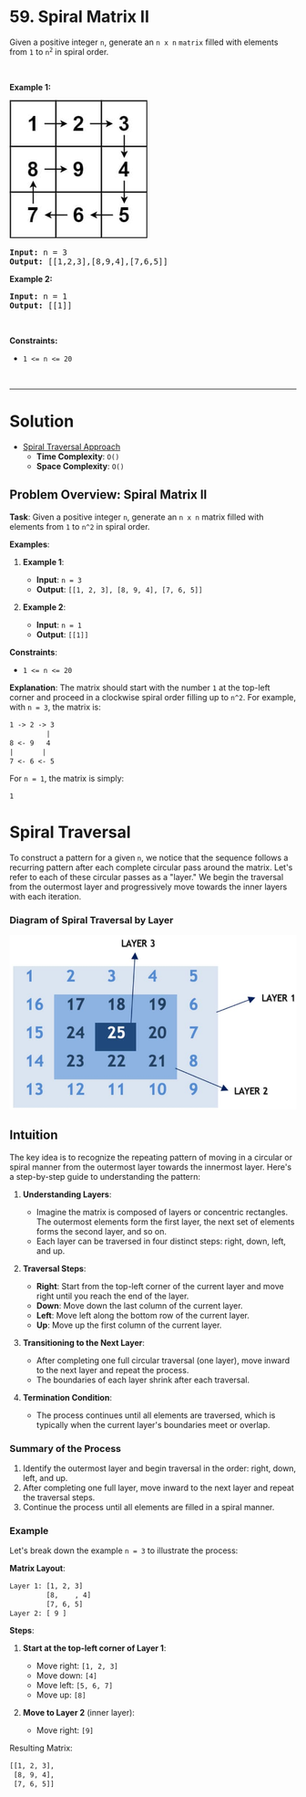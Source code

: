 # 59. Spiral Matrix II

<p>Given a positive integer <code>n</code>, generate an <code>n x n</code> <code>matrix</code> filled with elements from <code>1</code> to <code>n<sup>2</sup></code> in spiral order.</p>

<p>&nbsp;</p>
<p><strong class="example">Example 1:</strong></p>
<img alt="" src="img/59-1.jpg" style="width: 242px; height: 242px;">
<pre><strong>Input:</strong> n = 3
<strong>Output:</strong> [[1,2,3],[8,9,4],[7,6,5]]
</pre>

<p><strong class="example">Example 2:</strong></p>

<pre><strong>Input:</strong> n = 1
<strong>Output:</strong> [[1]]
</pre>

<p>&nbsp;</p>
<p><strong>Constraints:</strong></p>

<ul>
  <li><code>1 &lt;= n &lt;= 20</code></li>
</ul>

<br>

---

# Solution

- [Spiral Traversal Approach](#spiral-traversal)
  - **Time Complexity**: `O()`
  - **Space Complexity**: `O()`

## Problem Overview: Spiral Matrix II

**Task**: Given a positive integer `n`, generate an `n x n` matrix filled with elements from `1` to `n^2` in spiral order.

**Examples**:
1. **Example 1**:
    - **Input**: `n = 3`
    - **Output**: `[[1, 2, 3], [8, 9, 4], [7, 6, 5]]`

2. **Example 2**:
    - **Input**: `n = 1`
    - **Output**: `[[1]]`

**Constraints**:
- `1 <= n <= 20`

**Explanation**: 
The matrix should start with the number `1` at the top-left corner and proceed in a clockwise spiral order filling up to `n^2`. For example, with `n = 3`, the matrix is:
```
1 -> 2 -> 3
         |
8 <- 9   4
|       |
7 <- 6 <- 5
```

For `n = 1`, the matrix is simply:
```
1
```

# Spiral Traversal

To construct a pattern for a given `n`, we notice that the sequence follows a recurring pattern after each complete circular pass around the matrix. Let's refer to each of these circular passes as a "layer." We begin the traversal from the outermost layer and progressively move towards the inner layers with each iteration.

### Diagram of Spiral Traversal by Layer

![Visualization of spiral traversal in a 5x5 matrix, layer-by-layer](img/59-2.jpg)

## **Intuition**

The key idea is to recognize the repeating pattern of moving in a circular or spiral manner from the outermost layer towards the innermost layer. Here's a step-by-step guide to understanding the pattern:

1. **Understanding Layers**:
   - Imagine the matrix is composed of layers or concentric rectangles. The outermost elements form the first layer, the next set of elements forms the second layer, and so on.
   - Each layer can be traversed in four distinct steps: right, down, left, and up.

2. **Traversal Steps**:
   - **Right**: Start from the top-left corner of the current layer and move right until you reach the end of the layer.
   - **Down**: Move down the last column of the current layer.
   - **Left**: Move left along the bottom row of the current layer.
   - **Up**: Move up the first column of the current layer.

3. **Transitioning to the Next Layer**:
   - After completing one full circular traversal (one layer), move inward to the next layer and repeat the process.
   - The boundaries of each layer shrink after each traversal.

4. **Termination Condition**:
   - The process continues until all elements are traversed, which is typically when the current layer's boundaries meet or overlap.

### Summary of the Process

1. Identify the outermost layer and begin traversal in the order: right, down, left, and up.
2. After completing one full layer, move inward to the next layer and repeat the traversal steps.
3. Continue the process until all elements are filled in a spiral manner.

### Example

Let's break down the example `n = 3` to illustrate the process:

**Matrix Layout**:
```
Layer 1: [1, 2, 3]
         [8,    , 4]
         [7, 6, 5]
Layer 2: [ 9 ]
```

**Steps**:
1. **Start at the top-left corner of Layer 1**:
   - Move right: `[1, 2, 3]`
   - Move down: `[4]`
   - Move left: `[5, 6, 7]`
   - Move up: `[8]`

2. **Move to Layer 2** (inner layer):
   - Move right: `[9]`

Resulting Matrix:
```
[[1, 2, 3],
 [8, 9, 4],
 [7, 6, 5]]
```
